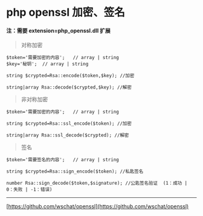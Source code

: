 # php openssl 加密、签名


#### 注：需要 extension=php_openssl.dll 扩展



> 对称加密 

~~~
$token='需要加密的内容';	// array | string
$key='秘钥';	// array | string

string $crypted=Rsa::encode($token,$key); //加密

string|array Rsa::decode($crypted,$key); //解密
~~~





> 非对称加密 

~~~
$token='需要加密的内容';	// array | string

string $crypted=Rsa::ssl_encode($token); //加密

string|array Rsa::ssl_decode($crypted); //解密

~~~


> 签名 

~~~
$token='需要签名的内容';	// array | string

string $crypted=Rsa::sign_encode($token); //私匙签名

number Rsa::sign_decode($token,$signature); //公匙签名验证  (1：成功 | 0：失败 | -1：错误)

~~~

---
[https://github.com/wschat/openssl](https://github.com/wschat/openssl)
